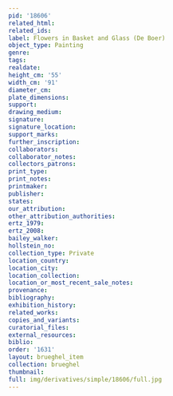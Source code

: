 ```yaml
---
pid: '18606'
related_html: 
related_ids: 
label: Flowers in Basket and Glass (De Boer)
object_type: Painting
genre: 
tags: 
realdate: 
height_cm: '55'
width_cm: '91'
diameter_cm: 
plate_dimensions: 
support: 
drawing_medium: 
signature: 
signature_location: 
support_marks: 
further_inscription: 
collaborators: 
collaborator_notes: 
collectors_patrons: 
print_type: 
print_notes: 
printmaker: 
publisher: 
states: 
our_attribution: 
other_attribution_authorities: 
ertz_1979: 
ertz_2008: 
bailey_walker: 
hollstein_no: 
collection_type: Private
location_country: 
location_city: 
location_collection: 
location_or_most_recent_sale_notes: 
provenance: 
bibliography: 
exhibition_history: 
related_works: 
copies_and_variants: 
curatorial_files: 
external_resources: 
biblio: 
order: '1631'
layout: brueghel_item
collection: brueghel
thumbnail: 
full: img/derivatives/simple/18606/full.jpg
---
```

